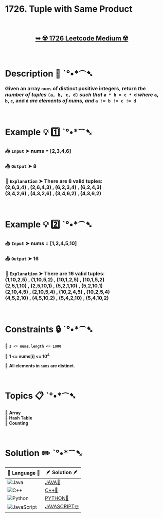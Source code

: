 # 1726. Tuple with Same Product

</br>

<h2 align="center"> 

<a href="https://leetcode.com/problems/tuple-with-same-product/description/?envType=daily-question&envId=2025-02-06"><strong>➥ ☢️ 1726 Leetcode Medium ☢️ </strong></a>
</h2>

</br>

# Description 📜 ˋ°•*⁀➷

### Given an array `nums` of distinct positive integers, return *the number of tuples* `(a, b, c, d)` *such that* `a * b = c * d` *where* `a`, `b`, `c`, and `d` *are elements of nums, and* `a != b != c != d`

</br>

# Example 💡 1️⃣ ˋ°•*⁀➷

  ### 📥 `Input`  ➤ nums = [2,3,4,6]

  ### 📤 `Output`  ➤ 8

  ### 🔦 `Explanation`  ➤ There are 8 valid tuples:</br> (2,6,3,4) , (2,6,4,3) , (6,2,3,4) , (6,2,4,3)</br> (3,4,2,6) , (4,3,2,6) , (3,4,6,2) , (4,3,6,2)

</br>

# Example 💡 2️⃣ ˋ°•*⁀➷

  ### 📥 `Input` ➤  nums = [1,2,4,5,10]

  ### 📤 `Output`  ➤ 16

  ### 🔦 `Explanation` ➤ There are 16 valid tuples:</br> (1,10,2,5) , (1,10,5,2) , (10,1,2,5) , (10,1,5,2)</br> (2,5,1,10) , (2,5,10,1) , (5,2,1,10) , (5,2,10,1)</br> (2,10,4,5) , (2,10,5,4) , (10,2,4,5) , (10,2,5,4)</br> (4,5,2,10) , (4,5,10,2) , (5,4,2,10) , (5,4,10,2)

</br>

# Constraints 🔒 ˋ°•*⁀➷

🔹 **`1 <= nums.length <= 1000`** </br>

🔹 **1 <= nums[i] <= 10<sup>4</sup>** </br>

🔹 **All elements in `nums` are distinct.** </br>

</br>

# Topics 📋 ˋ°•*⁀➷

🔸 **Array**  </br>
🔸 **Hash Table**  </br>
🔸 **Counting**  </br>

</br>

# Solution ✏️ ˋ°•*⁀➷

| 📒 Language 📒  | 🪶 Solution 🪶 |
| ------------- | ------------- |
|  ![Java](https://img.shields.io/badge/java-%23ED8B00.svg?style=for-the-badge&logo=openjdk&logoColor=white)  | [JAVA🍁](https://github.com/Prakhar-002/LEETCODE/blob/main/%F0%9F%8D%84%20Daily%20Challenge%202025%20%F0%9F%8D%B3/%F0%9F%94%AC%20Examine%20Thoroughly%20%F0%9F%A7%AC/02%20Feb%20%F0%9F%92%90/06%20-%2002%20-%202025%20---%201726.%20Tuple%20with%20Same%20Product%20%E2%98%83%EF%B8%8F%20%F0%9F%8D%81%20%F0%9F%8D%B0%20%F0%9F%8E%B2/%F0%9F%8D%81JAVA%20-%201726.%20Tuple%20with%20Same%20Product.java) |
|  ![C++](https://img.shields.io/badge/c++-%2300599C.svg?style=for-the-badge&logo=c%2B%2B&logoColor=white)  | [C++🎲](https://github.com/Prakhar-002/LEETCODE/blob/main/%F0%9F%8D%84%20Daily%20Challenge%202025%20%F0%9F%8D%B3/%F0%9F%94%AC%20Examine%20Thoroughly%20%F0%9F%A7%AC/02%20Feb%20%F0%9F%92%90/06%20-%2002%20-%202025%20---%201726.%20Tuple%20with%20Same%20Product%20%E2%98%83%EF%B8%8F%20%F0%9F%8D%81%20%F0%9F%8D%B0%20%F0%9F%8E%B2/%F0%9F%8E%B2CPP%20-%201726.%20Tuple%20with%20Same%20Product.cpp)  |
|  ![Python](https://img.shields.io/badge/python-3670A0?style=for-the-badge&logo=python&logoColor=ffdd54)    | [PYTHON🍰](https://github.com/Prakhar-002/LEETCODE/blob/main/%F0%9F%8D%84%20Daily%20Challenge%202025%20%F0%9F%8D%B3/%F0%9F%94%AC%20Examine%20Thoroughly%20%F0%9F%A7%AC/02%20Feb%20%F0%9F%92%90/06%20-%2002%20-%202025%20---%201726.%20Tuple%20with%20Same%20Product%20%E2%98%83%EF%B8%8F%20%F0%9F%8D%81%20%F0%9F%8D%B0%20%F0%9F%8E%B2/%F0%9F%8D%B0PYTHON%20-%201726.%20Tuple%20with%20Same%20Product.py) |
| ![JavaScript](https://img.shields.io/badge/javascript-%23323330.svg?style=for-the-badge&logo=javascript&logoColor=%23F7DF1E)   | [JAVASCRIPT☃️](https://github.com/Prakhar-002/LEETCODE/blob/main/%F0%9F%8D%84%20Daily%20Challenge%202025%20%F0%9F%8D%B3/%F0%9F%94%AC%20Examine%20Thoroughly%20%F0%9F%A7%AC/02%20Feb%20%F0%9F%92%90/06%20-%2002%20-%202025%20---%201726.%20Tuple%20with%20Same%20Product%20%E2%98%83%EF%B8%8F%20%F0%9F%8D%81%20%F0%9F%8D%B0%20%F0%9F%8E%B2/%E2%98%83%EF%B8%8FJAVASCRIPT%20-%201726.%20Tuple%20with%20Same%20Product.js) |